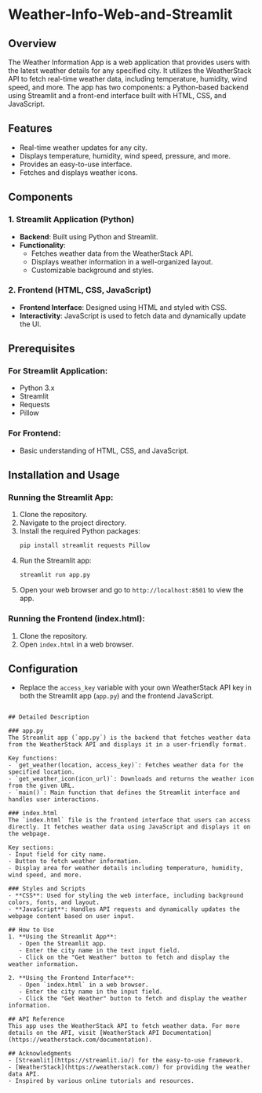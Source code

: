 # Weather-Info-Web-and-Streamlit

## Overview
The Weather Information App is a web application that provides users with the latest weather details for any specified city. It utilizes the WeatherStack API to fetch real-time weather data, including temperature, humidity, wind speed, and more. The app has two components: a Python-based backend using Streamlit and a front-end interface built with HTML, CSS, and JavaScript.

## Features
- Real-time weather updates for any city.
- Displays temperature, humidity, wind speed, pressure, and more.
- Provides an easy-to-use interface.
- Fetches and displays weather icons.

## Components

### 1. Streamlit Application (Python)
- **Backend**: Built using Python and Streamlit.
- **Functionality**:
  - Fetches weather data from the WeatherStack API.
  - Displays weather information in a well-organized layout.
  - Customizable background and styles.

### 2. Frontend (HTML, CSS, JavaScript)
- **Frontend Interface**: Designed using HTML and styled with CSS.
- **Interactivity**: JavaScript is used to fetch data and dynamically update the UI.

## Prerequisites

### For Streamlit Application:
- Python 3.x
- Streamlit
- Requests
- Pillow

### For Frontend:
- Basic understanding of HTML, CSS, and JavaScript.

## Installation and Usage

### Running the Streamlit App:
1. Clone the repository.
2. Navigate to the project directory.
3. Install the required Python packages:
   ```bash
   pip install streamlit requests Pillow
   ```
4. Run the Streamlit app:
   ```bash
   streamlit run app.py
   ```
5. Open your web browser and go to `http://localhost:8501` to view the app.

### Running the Frontend (index.html):
1. Clone the repository.
2. Open `index.html` in a web browser.

## Configuration
- Replace the `access_key` variable with your own WeatherStack API key in both the Streamlit app (`app.py`) and the frontend JavaScript.

```

## Detailed Description

### app.py
The Streamlit app (`app.py`) is the backend that fetches weather data from the WeatherStack API and displays it in a user-friendly format.

Key functions:
- `get_weather(location, access_key)`: Fetches weather data for the specified location.
- `get_weather_icon(icon_url)`: Downloads and returns the weather icon from the given URL.
- `main()`: Main function that defines the Streamlit interface and handles user interactions.

### index.html
The `index.html` file is the frontend interface that users can access directly. It fetches weather data using JavaScript and displays it on the webpage.

Key sections:
- Input field for city name.
- Button to fetch weather information.
- Display area for weather details including temperature, humidity, wind speed, and more.

### Styles and Scripts
- **CSS**: Used for styling the web interface, including background colors, fonts, and layout.
- **JavaScript**: Handles API requests and dynamically updates the webpage content based on user input.

## How to Use
1. **Using the Streamlit App**:
   - Open the Streamlit app.
   - Enter the city name in the text input field.
   - Click on the "Get Weather" button to fetch and display the weather information.

2. **Using the Frontend Interface**:
   - Open `index.html` in a web browser.
   - Enter the city name in the input field.
   - Click the "Get Weather" button to fetch and display the weather information.

## API Reference
This app uses the WeatherStack API to fetch weather data. For more details on the API, visit [WeatherStack API Documentation](https://weatherstack.com/documentation).

## Acknowledgments
- [Streamlit](https://streamlit.io/) for the easy-to-use framework.
- [WeatherStack](https://weatherstack.com/) for providing the weather data API.
- Inspired by various online tutorials and resources.

